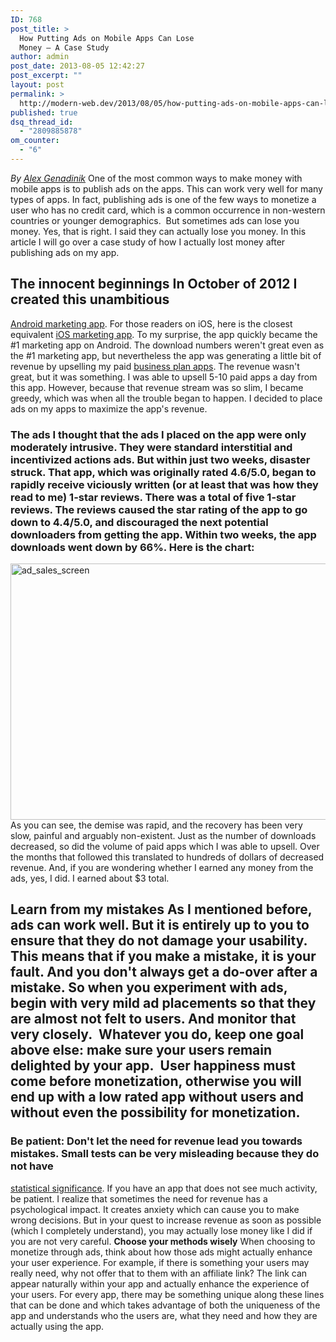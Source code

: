 ```yaml
---
ID: 768
post_title: >
  How Putting Ads on Mobile Apps Can Lose
  Money – A Case Study
author: admin
post_date: 2013-08-05 12:42:27
post_excerpt: ""
layout: post
permalink: >
  http://modern-web.dev/2013/08/05/how-putting-ads-on-mobile-apps-can-lose-money-a-case-study/
published: true
dsq_thread_id:
  - "2809885878"
om_counter:
  - "6"
---
```

*By [Alex Genadinik][1]* One of the most common ways to make money with mobile apps is to publish ads on the apps. This can work very well for many types of apps. In fact, publishing ads is one of the few ways to monetize a user who has no credit card, which is a common occurrence in non-western countries or younger demographics.  But sometimes ads can lose you money. Yes, that is right. I said they can actually lose you money. In this article I will go over a case study of how I actually lost money after publishing ads on my app. 
## The innocent beginnings In October of 2012 I created this unambitious 

[Android marketing app][2]. For those readers on iOS, here is the closest equivalent [iOS marketing app][3]. To my surprise, the app quickly became the #1 marketing app on Android. The download numbers weren't great even as the #1 marketing app, but nevertheless the app was generating a little bit of revenue by upselling my paid [business plan apps][4]. The revenue wasn't great, but it was something. I was able to upsell 5-10 paid apps a day from this app. However, because that revenue stream was so slim, I became greedy, which was when all the trouble began to happen. I decided to place ads on my apps to maximize the app's revenue. 
### The ads I thought that the ads I placed on the app were only moderately intrusive. They were standard interstitial and incentivized actions ads. But within just two weeks, disaster struck. That app, which was originally rated 4.6/5.0, began to rapidly receive viciously written (or at least that was how they read to me) 1-star reviews. There was a total of five 1-star reviews. The reviews caused the star rating of the app to go down to 4.4/5.0, and discouraged the next potential downloaders from getting the app. Within two weeks, the app downloads went down by 66%. Here is the chart: 

<img class="alignnone size-full wp-image-769" src="http://flippinawesome.org/wp-content/uploads/2013/07/ad_sales_screen.jpg" alt="ad_sales_screen" width="657" height="410" /> As you can see, the demise was rapid, and the recovery has been very slow, painful and arguably non-existent. Just as the number of downloads decreased, so did the volume of paid apps which I was able to upsell. Over the months that followed this translated to hundreds of dollars of decreased revenue. And, if you are wondering whether I earned any money from the ads, yes, I did. I earned about $3 total. 
## Learn from my mistakes As I mentioned before, ads can work well. But it is entirely up to you to ensure that they do not damage your usability. This means that if you make a mistake, it is your fault. And you don't always get a do-over after a mistake. So when you experiment with ads, begin with very mild ad placements so that they are almost not felt to users. And monitor that very closely.  Whatever you do, keep one goal above else: make sure your users remain delighted by your app.  User happiness must come before monetization, otherwise you will end up with a low rated app without users and without even the possibility for monetization. 

### Be patient: Don't let the need for revenue lead you towards mistakes. Small tests can be very misleading because they do not have 

[statistical significance][5]. If you have an app that does not see much activity, be patient. I realize that sometimes the need for revenue has a psychological impact. It creates anxiety which can cause you to make wrong decisions. But in your quest to increase revenue as soon as possible (which I completely understand), you may actually lose money like I did if you are not very careful. **Choose your methods wisely** When choosing to monetize through ads, think about how those ads might actually enhance your user experience. For example, if there is something your users may really need, why not offer that to them with an affiliate link? The link can appear naturally within your app and actually enhance the experience of your users. For every app, there may be something unique along these lines that can be done and which takes advantage of both the uniqueness of the app and understands who the users are, what they need and how they are actually using the app.

 [1]: /authors/alex-genadinik
 [2]: https://play.google.com/store/apps/details?id=com.marketing&hl=en
 [3]: https://itunes.apple.com/us/app/marketing-advertising-articles/id587238156?ls=1&mt=8
 [4]: http://www.glowingstart.com/
 [5]: http://en.wikipedia.org/wiki/Statistical_significance